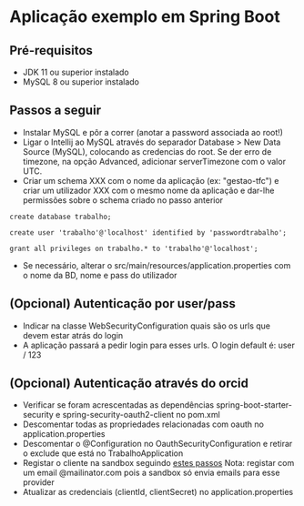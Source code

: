 # Aplicação exemplo em Spring Boot

## Pré-requisitos

* JDK 11 ou superior instalado
* MySQL 8 ou superior instalado

## Passos a seguir

* Instalar MySQL e pôr a correr (anotar a password associada ao root!)
* Ligar o Intellij ao MySQL através do separador Database > New Data Source (MySQL), colocando as credencias do root. Se der erro de timezone, na opção Advanced, adicionar serverTimezone com o valor UTC.
* Criar um schema XXX com o nome da aplicação (ex: "gestao-tfc") e criar um utilizador XXX com o mesmo nome da aplicação e 
dar-lhe permissões sobre o schema criado no passo anterior

```
create database trabalho;

create user 'trabalho'@'localhost' identified by 'passwordtrabalho';

grant all privileges on trabalho.* to 'trabalho'@'localhost';
```

* Se necessário, alterar o src/main/resources/application.properties com o nome da BD, nome e pass do utilizador

## (Opcional) Autenticação por user/pass

* Indicar na classe WebSecurityConfiguration quais são os urls que devem estar atrás do login
* A aplicação passará a pedir login para esses urls. O login default é: user / 123

## (Opcional) Autenticação através do orcid

* Verificar se foram acrescentadas as dependências spring-boot-starter-security e spring-security-oauth2-client no pom.xml 
* Descomentar todas as propriedades relacionadas com oauth no application.properties
* Descomentar o @Configuration no OauthSecurityConfiguration e retirar o exclude que está no TrabalhoApplication
* Registar o cliente na sandbox seguindo
 [estes passos](https://info.orcid.org/documentation/api-tutorials/api-tutorial-read-data-on-a-record/#Get_some_client_credentials)
 Nota: registar com um email @mailinator.com pois a sandbox só envia emails para esse provider
* Atualizar as credenciais (clientId, clientSecret) no application.properties
